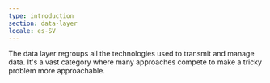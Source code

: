 ```yaml
---
type: introduction
section: data-layer
locale: es-SV
---
```

 The data layer regroups all the technologies used to transmit and manage data. 
It's a vast category where many approaches compete to make a tricky problem more
approachable.